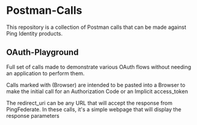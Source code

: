 # Postman-Calls

This repository is a collection of Postman calls that can be made against Ping Identity products.

## OAuth-Playground
Full set of calls made to demonstrate various OAuth flows without needing an application to perform them.

Calls marked with (Browser) are intended to be pasted into a Browser to make the initial call for an Authorization Code or an Implicit access_token

The redirect_uri can be any URL that will accept the response from PingFederate. In these calls, it's a simple webpage that will display the response parameters
